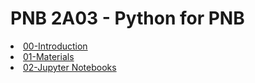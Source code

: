 # PNB 2A03 - Python for PNB

<li><a href="https://drfeinberg.github.io/PNB-2A03/00-Introduction.slides.html">00-Introduction</a></br></li>
<li><a href="https://drfeinberg.github.io/PNB-2A03/01-Materials.slides.html">01-Materials</a></br></li>
<li><a href="https://drfeinberg.github.io/PNB-2A03/JupyterNotebooks.slides.html">02-Jupyter Notebooks</a></br></li>
